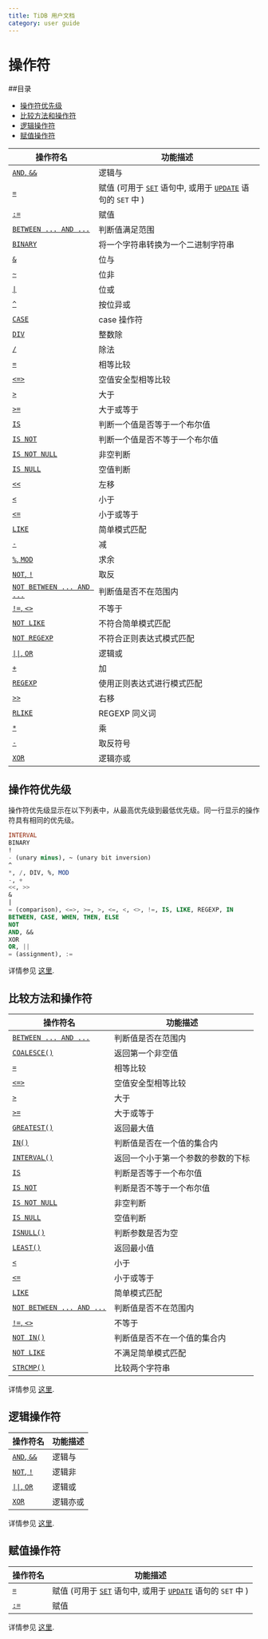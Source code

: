 ```yaml
---
title: TiDB 用户文档
category: user guide
---
```


# 操作符

##目录

+ [操作符优先级](#操作符优先级)
+ [比较方法和操作符](#比较方法和操作符)
+ [逻辑操作符](#逻辑操作符)
+ [赋值操作符](#赋值操作符)

| 操作符名                                     | 功能描述                                     |
| ---------------------------------------- | ---------------------------------------- |
| [`AND`, `&&`](https://dev.mysql.com/doc/refman/5.7/en/logical-operators.html#operator_and) | 逻辑与                                      |
| [`=`](https://dev.mysql.com/doc/refman/5.7/en/assignment-operators.html#operator_assign-equal) | 赋值 (可用于 [`SET`](https://dev.mysql.com/doc/refman/5.7/en/set-variable.html) 语句中, 或用于 [`UPDATE`](https://dev.mysql.com/doc/refman/5.7/en/update.html) 语句的 `SET` 中 ) |
| [`:=`](https://dev.mysql.com/doc/refman/5.7/en/assignment-operators.html#operator_assign-value) | 赋值                                       |
| [`BETWEEN ... AND ...`](https://dev.mysql.com/doc/refman/5.7/en/comparison-operators.html#operator_between) | 判断值满足范围                                  |
| [`BINARY`](https://dev.mysql.com/doc/refman/5.7/en/cast-functions.html#operator_binary) | 将一个字符串转换为一个二进制字符串                        |
| [`&`](https://dev.mysql.com/doc/refman/5.7/en/bit-functions.html#operator_bitwise-and) | 位与                                       |
| [`~`](https://dev.mysql.com/doc/refman/5.7/en/bit-functions.html#operator_bitwise-invert) | 位非                                       |
| [`\|`](https://dev.mysql.com/doc/refman/5.7/en/bit-functions.html#operator_bitwise-or) | 位或                                       |
| [`^`](https://dev.mysql.com/doc/refman/5.7/en/bit-functions.html#operator_bitwise-xor) | 按位异或                                     |
| [`CASE`](https://dev.mysql.com/doc/refman/5.7/en/control-flow-functions.html#operator_case) | case 操作符                                 |
| [`DIV`](https://dev.mysql.com/doc/refman/5.7/en/arithmetic-functions.html#operator_div) | 整数除                                      |
| [`/`](https://dev.mysql.com/doc/refman/5.7/en/arithmetic-functions.html#operator_divide) | 除法                                       |
| [`=`](https://dev.mysql.com/doc/refman/5.7/en/comparison-operators.html#operator_equal) | 相等比较                                     |
| [`<=>`](https://dev.mysql.com/doc/refman/5.7/en/comparison-operators.html#operator_equal-to) | 空值安全型相等比较                                |
| [`>`](https://dev.mysql.com/doc/refman/5.7/en/comparison-operators.html#operator_greater-than) | 大于                                       |
| [`>=`](https://dev.mysql.com/doc/refman/5.7/en/comparison-operators.html#operator_greater-than-or-equal) | 大于或等于                                    |
| [`IS`](https://dev.mysql.com/doc/refman/5.7/en/comparison-operators.html#operator_is) | 判断一个值是否等于一个布尔值                           |
| [`IS NOT`](https://dev.mysql.com/doc/refman/5.7/en/comparison-operators.html#operator_is-not) | 判断一个值是否不等于一个布尔值                          |
| [`IS NOT NULL`](https://dev.mysql.com/doc/refman/5.7/en/comparison-operators.html#operator_is-not-null) | 非空判断                                     |
| [`IS NULL`](https://dev.mysql.com/doc/refman/5.7/en/comparison-operators.html#operator_is-null) | 空值判断                                     |
| [`<<`](https://dev.mysql.com/doc/refman/5.7/en/bit-functions.html#operator_left-shift) | 左移                                       |
| [`<`](https://dev.mysql.com/doc/refman/5.7/en/comparison-operators.html#operator_less-than) | 小于                                       |
| [`<=`](https://dev.mysql.com/doc/refman/5.7/en/comparison-operators.html#operator_less-than-or-equal) | 小于或等于                                    |
| [`LIKE`](https://dev.mysql.com/doc/refman/5.7/en/string-comparison-functions.html#operator_like) | 简单模式匹配                                   |
| [`-`](https://dev.mysql.com/doc/refman/5.7/en/arithmetic-functions.html#operator_minus) | 减                                        |
| [`%`, `MOD`](https://dev.mysql.com/doc/refman/5.7/en/arithmetic-functions.html#operator_mod) | 求余                                       |
| [`NOT`, `!`](https://dev.mysql.com/doc/refman/5.7/en/logical-operators.html#operator_not) | 取反                                       |
| [`NOT BETWEEN ... AND ...`](https://dev.mysql.com/doc/refman/5.7/en/comparison-operators.html#operator_not-between) | 判断值是否不在范围内                               |
| [`!=`, `<>`](https://dev.mysql.com/doc/refman/5.7/en/comparison-operators.html#operator_not-equal) | 不等于                                      |
| [`NOT LIKE`](https://dev.mysql.com/doc/refman/5.7/en/string-comparison-functions.html#operator_not-like) | 不符合简单模式匹配                                |
| [`NOT REGEXP`](https://dev.mysql.com/doc/refman/5.7/en/regexp.html#operator_not-regexp) | 不符合正则表达式模式匹配                             |
| [`\|\|`, `OR`](https://dev.mysql.com/doc/refman/5.7/en/logical-operators.html#operator_or) | 逻辑或                                      |
| [`+`](https://dev.mysql.com/doc/refman/5.7/en/arithmetic-functions.html#operator_plus) | 加                                        |
| [`REGEXP`](https://dev.mysql.com/doc/refman/5.7/en/regexp.html#operator_regexp) | 使用正则表达式进行模式匹配                            |
| [`>>`](https://dev.mysql.com/doc/refman/5.7/en/bit-functions.html#operator_right-shift) | 右移                                       |
| [`RLIKE`](https://dev.mysql.com/doc/refman/5.7/en/regexp.html#operator_regexp) | REGEXP 同义词                               |
| [`*`](https://dev.mysql.com/doc/refman/5.7/en/arithmetic-functions.html#operator_times) | 乘                                        |
| [`-`](https://dev.mysql.com/doc/refman/5.7/en/arithmetic-functions.html#operator_unary-minus) | 取反符号                                     |
| [`XOR`](https://dev.mysql.com/doc/refman/5.7/en/logical-operators.html#operator_xor) | 逻辑亦或                                     |

## 操作符优先级

操作符优先级显示在以下列表中，从最高优先级到最低优先级。同一行显示的操作符具有相同的优先级。

``` sql
INTERVAL
BINARY
!
- (unary minus), ~ (unary bit inversion)
^
*, /, DIV, %, MOD
-, +
<<, >>
&
|
= (comparison), <=>, >=, >, <=, <, <>, !=, IS, LIKE, REGEXP, IN
BETWEEN, CASE, WHEN, THEN, ELSE
NOT
AND, &&
XOR
OR, ||
= (assignment), :=
```

详情参见 [这里](https://dev.mysql.com/doc/refman/5.7/en/operator-precedence.html).

## 比较方法和操作符

| 操作符名                                     | 功能描述              |
| ---------------------------------------- | ----------------- |
| [`BETWEEN ... AND ...`](https://dev.mysql.com/doc/refman/5.7/en/comparison-operators.html#operator_between) | 判断值是否在范围内         |
| [`COALESCE()`](https://dev.mysql.com/doc/refman/5.7/en/comparison-operators.html#function_coalesce) | 返回第一个非空值          |
| [`=`](https://dev.mysql.com/doc/refman/5.7/en/comparison-operators.html#operator_equal) | 相等比较              |
| [`<=>`](https://dev.mysql.com/doc/refman/5.7/en/comparison-operators.html#operator_equal-to) | 空值安全型相等比较         |
| [`>`](https://dev.mysql.com/doc/refman/5.7/en/comparison-operators.html#operator_greater-than) | 大于                |
| [`>=`](https://dev.mysql.com/doc/refman/5.7/en/comparison-operators.html#operator_greater-than-or-equal) | 大于或等于             |
| [`GREATEST()`](https://dev.mysql.com/doc/refman/5.7/en/comparison-operators.html#function_greatest) | 返回最大值             |
| [`IN()`](https://dev.mysql.com/doc/refman/5.7/en/comparison-operators.html#function_in) | 判断值是否在一个值的集合内     |
| [`INTERVAL()`](https://dev.mysql.com/doc/refman/5.7/en/comparison-operators.html#function_interval) | 返回一个小于第一个参数的参数的下标 |
| [`IS`](https://dev.mysql.com/doc/refman/5.7/en/comparison-operators.html#operator_is) | 判断是否等于一个布尔值       |
| [`IS NOT`](https://dev.mysql.com/doc/refman/5.7/en/comparison-operators.html#operator_is-not) | 判断是否不等于一个布尔值      |
| [`IS NOT NULL`](https://dev.mysql.com/doc/refman/5.7/en/comparison-operators.html#operator_is-not-null) | 非空判断              |
| [`IS NULL`](https://dev.mysql.com/doc/refman/5.7/en/comparison-operators.html#operator_is-null) | 空值判断              |
| [`ISNULL()`](https://dev.mysql.com/doc/refman/5.7/en/comparison-operators.html#function_isnull) | 判断参数是否为空          |
| [`LEAST()`](https://dev.mysql.com/doc/refman/5.7/en/comparison-operators.html#function_least) | 返回最小值             |
| [`<`](https://dev.mysql.com/doc/refman/5.7/en/comparison-operators.html#operator_less-than) | 小于                |
| [`<=`](https://dev.mysql.com/doc/refman/5.7/en/comparison-operators.html#operator_less-than-or-equal) | 小于或等于             |
| [`LIKE`](https://dev.mysql.com/doc/refman/5.7/en/string-comparison-functions.html#operator_like) | 简单模式匹配            |
| [`NOT BETWEEN ... AND ...`](https://dev.mysql.com/doc/refman/5.7/en/comparison-operators.html#operator_not-between) | 判断值是否不在范围内        |
| [`!=`, `<>`](https://dev.mysql.com/doc/refman/5.7/en/comparison-operators.html#operator_not-equal) | 不等于               |
| [`NOT IN()`](https://dev.mysql.com/doc/refman/5.7/en/comparison-operators.html#function_not-in) | 判断值是否不在一个值的集合内    |
| [`NOT LIKE`](https://dev.mysql.com/doc/refman/5.7/en/string-comparison-functions.html#operator_not-like) | 不满足简单模式匹配         |
| [`STRCMP()`](https://dev.mysql.com/doc/refman/5.7/en/string-comparison-functions.html#function_strcmp) | 比较两个字符串           |

详情参见 [这里](https://dev.mysql.com/doc/refman/5.7/en/comparison-operators.html).

## 逻辑操作符

| 操作符名                                     | 功能描述 |
| ---------------------------------------- | ---- |
| [`AND`, `&&`](https://dev.mysql.com/doc/refman/5.7/en/logical-operators.html#operator_and) | 逻辑与  |
| [`NOT`, `!`](https://dev.mysql.com/doc/refman/5.7/en/logical-operators.html#operator_not) | 逻辑非  |
| [`\|\|`, `OR`](https://dev.mysql.com/doc/refman/5.7/en/logical-operators.html#operator_or) | 逻辑或  |
| [`XOR`](https://dev.mysql.com/doc/refman/5.7/en/logical-operators.html#operator_xor) | 逻辑亦或 |

详情参见 [这里](https://dev.mysql.com/doc/refman/5.7/en/group-by-handling.html).

## 赋值操作符

| 操作符名                                     | 功能描述                                     |
| ---------------------------------------- | ---------------------------------------- |
| [`=`](https://dev.mysql.com/doc/refman/5.7/en/assignment-operators.html#operator_assign-equal) | 赋值 (可用于 [`SET`](https://dev.mysql.com/doc/refman/5.7/en/set-variable.html) 语句中, 或用于 [`UPDATE`](https://dev.mysql.com/doc/refman/5.7/en/update.html) 语句的 `SET` 中 ) |
| [`:=`](https://dev.mysql.com/doc/refman/5.7/en/assignment-operators.html#operator_assign-value) | 赋值                                       |

详情参见 [这里](https://dev.mysql.com/doc/refman/5.7/en/group-by-functional-dependence.html).
